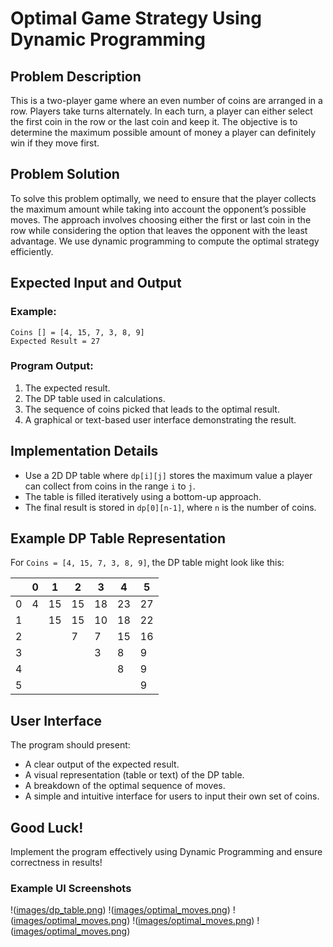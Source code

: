 # Optimal Game Strategy Using Dynamic Programming

## Problem Description
This is a two-player game where an even number of coins are arranged in a row. Players take turns alternately. In each turn, a player can either select the first coin in the row or the last coin and keep it. The objective is to determine the maximum possible amount of money a player can definitely win if they move first.

## Problem Solution
To solve this problem optimally, we need to ensure that the player collects the maximum amount while taking into account the opponent’s possible moves. The approach involves choosing either the first or last coin in the row while considering the option that leaves the opponent with the least advantage. We use dynamic programming to compute the optimal strategy efficiently.

## Expected Input and Output
### Example:
```plaintext
Coins [] = [4, 15, 7, 3, 8, 9]
Expected Result = 27
```

### Program Output:
1. The expected result.
2. The DP table used in calculations.
3. The sequence of coins picked that leads to the optimal result.
4. A graphical or text-based user interface demonstrating the result.

## Implementation Details
- Use a 2D DP table where `dp[i][j]` stores the maximum value a player can collect from coins in the range `i` to `j`.
- The table is filled iteratively using a bottom-up approach.
- The final result is stored in `dp[0][n-1]`, where `n` is the number of coins.

## Example DP Table Representation
For `Coins = [4, 15, 7, 3, 8, 9]`, the DP table might look like this:

|   | 0  | 1  | 2  | 3  | 4  | 5  |
|---|----|----|----|----|----|----|
| 0 |  4 | 15 | 15 | 18 | 23 | 27 |
| 1 |    | 15 | 15 | 10 | 18 | 22 |
| 2 |    |    |  7 |  7 | 15 | 16 |
| 3 |    |    |    |  3 |  8 |  9 |
| 4 |    |    |    |    |  8 |  9 |
| 5 |    |    |    |    |    |  9 |

## User Interface
The program should present:
- A clear output of the expected result.
- A visual representation (table or text) of the DP table.
- A breakdown of the optimal sequence of moves.
- A simple and intuitive interface for users to input their own set of coins.

## Good Luck!
Implement the program effectively using Dynamic Programming and ensure correctness in results!

### Example UI Screenshots
!([images/dp_table.png](https://github.com/aymanaljamal/-Game-using-Dynamic/blob/main/game.1.png?raw=true))
!([images/optimal_moves.png](https://github.com/aymanaljamal/-Game-using-Dynamic/blob/main/game2.png?raw=true))
!([images/optimal_moves.png](https://github.com/aymanaljamal/-Game-using-Dynamic/blob/main/game3.png?raw=true))
!([images/optimal_moves.png](https://github.com/aymanaljamal/-Game-using-Dynamic/blob/main/game4.png?raw=true))
!([images/optimal_moves.png](https://github.com/aymanaljamal/-Game-using-Dynamic/blob/main/game5.png?raw=true))

